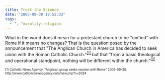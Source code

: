 ```yaml
---
title: Trust the Science
date: "2005-09-30 17:52:33"
tags:
  - ", "morality-religion
---
```

<p>What in the world does it mean for a protestant church to be "unified" with Rome if it means no changes?  That is the question posed by the announcement that "The Anglican Church in America has decided to seek union with the Roman Catholic Church."<sup><a href="http://www.catholicnewsagency.com/new.php?n=5024">[1]</a></sup> but that "from a basic theological and operational standpoint, nothing will be different within the church."<sup><a href="http://www.catholicnewsagency.com/new.php?n=5024">[2]</a></sup></p>  <font size="-2"> [1] Catholic News Agency. "Anglican group seeks reunion with Rome" 2005-09-30. http://www.catholicnewsagency.com/new.php?n=5024 </font>

